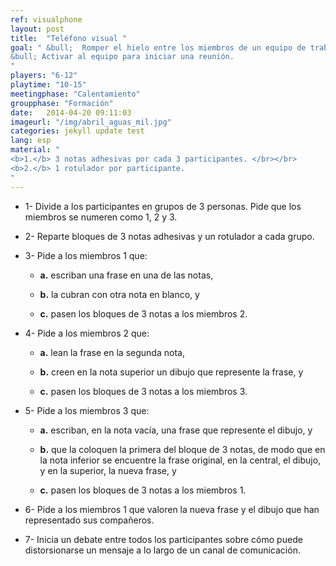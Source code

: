 ```yaml
---
ref: visualphone
layout: post
title:  "Teléfono visual "
goal: " &bull;  Romper el hielo entre los miembros de un equipo de trabajo.</br></br>
&bull; Activar al equipo para iniciar una reunión.
"
players: "6-12"
playtime: "10-15"
meetingphase: "Calentamiento"
groupphase: "Formación"
date:   2014-04-20 09:11:03
imageurl: "/img/abril_aguas_mil.jpg"
categories: jekyll update test
lang: esp
material: "
<b>1.</b> 3 notas adhesivas por cada 3 participantes. </br></br>
<b>2.</b> 1 rotulador por participante.
"
---
```

- 1- Divide a los participantes en grupos de 3 personas. Pide que los miembros se numeren como 1, 2 y 3.

- 2- Reparte bloques de 3 notas adhesivas y un rotulador a cada grupo.

- 3- Pide a los miembros 1 que:

	- <b>a.</b> escriban una frase en una de las notas,

	- <b>b.</b> la cubran con otra nota en blanco, y

	- <b>c.</b> pasen los bloques de 3 notas a los miembros 2.

- 4- Pide a los miembros 2 que:

	- <b>a.</b> lean la frase en la segunda nota,

	- <b>b.</b> creen en la nota superior un dibujo que represente la frase, y

	- <b>c.</b> pasen los bloques de 3 notas a los miembros 3.

- 5- Pide a los miembros 3 que:

	- <b>a.</b> escriban, en la nota vacía, una frase que represente el dibujo, y

	- <b>b.</b> que la coloquen la primera del bloque de 3 notas, de modo que en la nota inferior se encuentre la frase original, en la central, el dibujo, y en la superior, la nueva frase, y

	- <b>c.</b> pasen los bloques de 3 notas a los miembros 1.

- 6- Pide a los miembros 1 que valoren la nueva frase y el dibujo que han representado sus compañeros.

- 7- Inicia un debate entre todos los participantes sobre cómo puede distorsionarse un mensaje a lo largo de un canal de comunicación.
